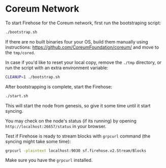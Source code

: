 # Coreum Network

To start Firehose for the Coreum network, first run the bootstraping script:

```bash
./bootstrap.sh
```

If there are no built binaries four your OS, build them manually using
instructions: https://github.com/CoreumFoundation/coreum/
and move to the `tmp/cored`.

In case if you'd like to reset your local copy, remove the `./tmp` directory, or
run the script with an extra environment variable:

```bash
CLEANUP=1 ./bootstrap.sh
```

After bootstrapping is complete, start the Firehose:

```bash
./start.sh
```

This will start the node from genesis, so give it some time until it start syncing.

You may check on the node's status (if its running) by opening `http://localhost:26657/status` in your browser.

Test if Firehose is ready to stream blocks with `grpcurl` command (the syncing might take some time):

```bash
grpcurl -plaintext localhost:9030 sf.firehose.v2.Stream/Blocks
```

Make sure you have the `grpcurl` installed.
